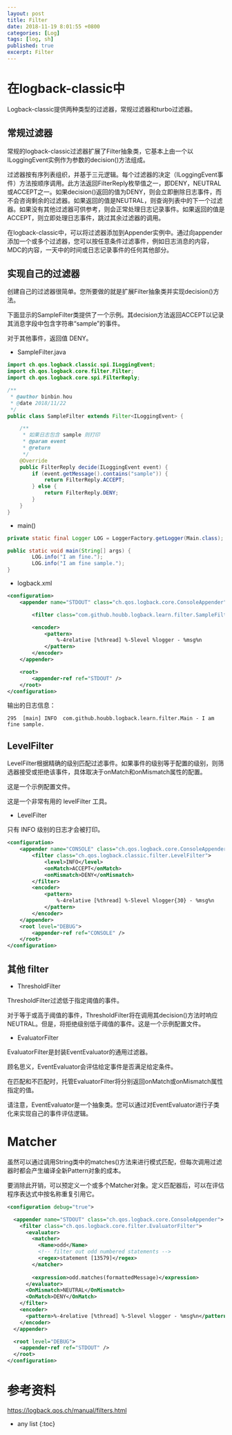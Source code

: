 ```yaml
---
layout: post
title: Filter
date: 2018-11-19 8:01:55 +0800
categories: [Log]
tags: [log, sh]
published: true
excerpt: Filter
---
```


# 在logback-classic中

Logback-classic提供两种类型的过滤器，常规过滤器和turbo过滤器。

## 常规过滤器

常规的logback-classic过滤器扩展了Filter抽象类，它基本上由一个以ILoggingEvent实例作为参数的decision()方法组成。

过滤器按有序列表组织，并基于三元逻辑。每个过滤器的决定（ILoggingEvent事件）方法按顺序调用。此方法返回FilterReply枚举值之一，即DENY，NEUTRAL或ACCEPT之一。如果decision()返回的值为DENY，则会立即删除日志事件，而不会咨询剩余的过滤器。如果返回的值是NEUTRAL，则查询列表中的下一个过滤器。如果没有其他过滤器可供参考，则会正常处理日志记录事件。如果返回的值是ACCEPT，则立即处理日志事件，跳过其余过滤器的调用。

在logback-classic中，可以将过滤器添加到Appender实例中。通过向appender添加一个或多个过滤器，您可以按任意条件过滤事件，例如日志消息的内容，MDC的内容，一天中的时间或日志记录事件的任何其他部分。

## 实现自己的过滤器

创建自己的过滤器很简单。您所要做的就是扩展Filter抽象类并实现decision()方法。

下面显示的SampleFilter类提供了一个示例。其decision方法返回ACCEPT以记录其消息字段中包含字符串“sample”的事件。

对于其他事件，返回值 DENY。

- SampleFilter.java

```java
import ch.qos.logback.classic.spi.ILoggingEvent;
import ch.qos.logback.core.filter.Filter;
import ch.qos.logback.core.spi.FilterReply;

/**
 * @author binbin.hou
 * @date 2018/11/22
 */
public class SampleFilter extends Filter<ILoggingEvent> {

    /**
     * 如果日志包含 sample 则打印
     * @param event
     * @return
     */
    @Override
    public FilterReply decide(ILoggingEvent event) {
        if (event.getMessage().contains("sample")) {
            return FilterReply.ACCEPT;
        } else {
            return FilterReply.DENY;
        }
    }
}
```

- main()

```java
private static final Logger LOG = LoggerFactory.getLogger(Main.class);

public static void main(String[] args) {
        LOG.info("I am fine.");
        LOG.info("I am fine sample.");
}
```

- logback.xml

```xml
<configuration>
    <appender name="STDOUT" class="ch.qos.logback.core.ConsoleAppender">

        <filter class="com.github.houbb.logback.learn.filter.SampleFilter" />

        <encoder>
            <pattern>
                %-4relative [%thread] %-5level %logger - %msg%n
            </pattern>
        </encoder>
    </appender>

    <root>
        <appender-ref ref="STDOUT" />
    </root>
</configuration>
```

输出的日志信息：

```
295  [main] INFO  com.github.houbb.logback.learn.filter.Main - I am fine sample.
```

## LevelFilter

LevelFilter根据精确的级别匹配过滤事件。如果事件的级别等于配置的级别，则筛选器接受或拒绝该事件，具体取决于onMatch和onMismatch属性的配置。

这是一个示例配置文件。

这是一个非常有用的 levelFilter 工具。


- LevelFilter

只有 INFO 级别的日志才会被打印。

```xml
<configuration>
    <appender name="CONSOLE" class="ch.qos.logback.core.ConsoleAppender">
        <filter class="ch.qos.logback.classic.filter.LevelFilter">
            <level>INFO</level>
            <onMatch>ACCEPT</onMatch>
            <onMismatch>DENY</onMismatch>
        </filter>
        <encoder>
            <pattern>
                %-4relative [%thread] %-5level %logger{30} - %msg%n
            </pattern>
        </encoder>
    </appender>
    <root level="DEBUG">
        <appender-ref ref="CONSOLE" />
    </root>
</configuration>
```

## 其他 filter

- ThresholdFilter

ThresholdFilter过滤低于指定阈值的事件。

对于等于或高于阈值的事件，ThresholdFilter将在调用其decision()方法时响应NEUTRAL。但是，将拒绝级别低于阈值的事件。这是一个示例配置文件。

- EvaluatorFilter

EvaluatorFilter是封装EventEvaluator的通用过滤器。

顾名思义，EventEvaluator会评估给定事件是否满足给定条件。

在匹配和不匹配时，托管EvaluatorFilter将分别返回onMatch或onMismatch属性指定的值。

请注意，EventEvaluator是一个抽象类。您可以通过对EventEvaluator进行子类化来实现自己的事件评估逻辑。

# Matcher

虽然可以通过调用String类中的matches()方法来进行模式匹配，但每次调用过滤器时都会产生编译全新Pattern对象的成本。

要消除此开销，可以预定义一个或多个Matcher对象。定义匹配器后，可以在评估程序表达式中按名称重复引用它。

```xml
<configuration debug="true">

  <appender name="STDOUT" class="ch.qos.logback.core.ConsoleAppender">
    <filter class="ch.qos.logback.core.filter.EvaluatorFilter">
      <evaluator>        
        <matcher>
          <Name>odd</Name>
          <!-- filter out odd numbered statements -->
          <regex>statement [13579]</regex>
        </matcher>
        
        <expression>odd.matches(formattedMessage)</expression>
      </evaluator>
      <OnMismatch>NEUTRAL</OnMismatch>
      <OnMatch>DENY</OnMatch>
    </filter>
    <encoder>
      <pattern>%-4relative [%thread] %-5level %logger - %msg%n</pattern>
    </encoder>
  </appender>

  <root level="DEBUG">
    <appender-ref ref="STDOUT" />
  </root>
</configuration>
```

# 参考资料

https://logback.qos.ch/manual/filters.html

* any list
{:toc}